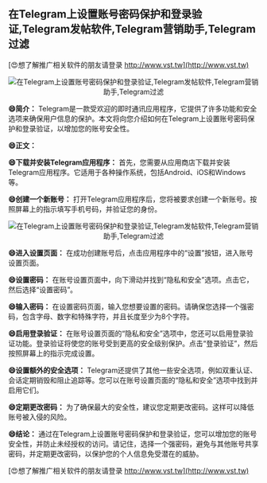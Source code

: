 ## **在Telegram上设置账号密码保护和登录验证,Telegram发帖软件,Telegram营销助手,Telegram过滤**

[😍想了解推广相关软件的朋友请登录 http://www.vst.tw](http://www.vst.tw)

 <center><img src="https://vst.tw/MP4/tuiguang/png/8.png" alt="在Telegram上设置账号密码保护和登录验证,Telegram发帖软件,Telegram营销助手,Telegram过滤"></center>

**😄简介：**
Telegram是一款受欢迎的即时通讯应用程序，它提供了许多功能和安全选项来确保用户信息的保护。本文将向您介绍如何在Telegram上设置账号密码保护和登录验证，以增加您的账号安全性。

**😄正文：**

**😄下载并安装Telegram应用程序：**
首先，您需要从应用商店下载并安装Telegram应用程序。它适用于各种操作系统，包括Android、iOS和Windows等。

**😄创建一个新账号：**
打开Telegram应用程序后，您将被要求创建一个新账号。按照屏幕上的指示填写手机号码，并验证您的身份。

 <center><img src="https://vst.tw/MP4/tuiguang/png/0.png" alt="在Telegram上设置账号密码保护和登录验证,Telegram发帖软件,Telegram营销助手,Telegram过滤"></center>

**😄进入设置页面：**
在成功创建账号后，点击应用程序中的“设置”按钮，进入账号设置页面。

**😄设置密码：**
在账号设置页面中，向下滑动并找到“隐私和安全”选项。点击它，然后选择“设置密码”。

**😄输入密码：**
在设置密码页面，输入您想要设置的密码。请确保您选择一个强密码，包含字母、数字和特殊字符，并且长度至少为8个字符。

**😄启用登录验证：**
在账号设置页面的“隐私和安全”选项中，您还可以启用登录验证功能。登录验证将使您的账号受到更高的安全级别保护。点击“登录验证”，然后按照屏幕上的指示完成设置。

**😄设置额外的安全选项：**
Telegram还提供了其他一些安全选项，例如双重认证、会话定期销毁和阻止追踪等。您可以在账号设置页面的“隐私和安全”选项中找到并启用它们。

**😄定期更改密码：**
为了确保最大的安全性，建议您定期更改密码。这样可以降低账号被入侵的风险。

**😄结论：**
通过在Telegram上设置账号密码保护和登录验证，您可以增加您的账号安全性，并防止未经授权的访问。请记住，选择一个强密码，避免与其他账号共享密码，并定期更改密码，以保护您的个人信息免受潜在的威胁。

[😍想了解推广相关软件的朋友请登录 http://www.vst.tw](http://www.vst.tw)



